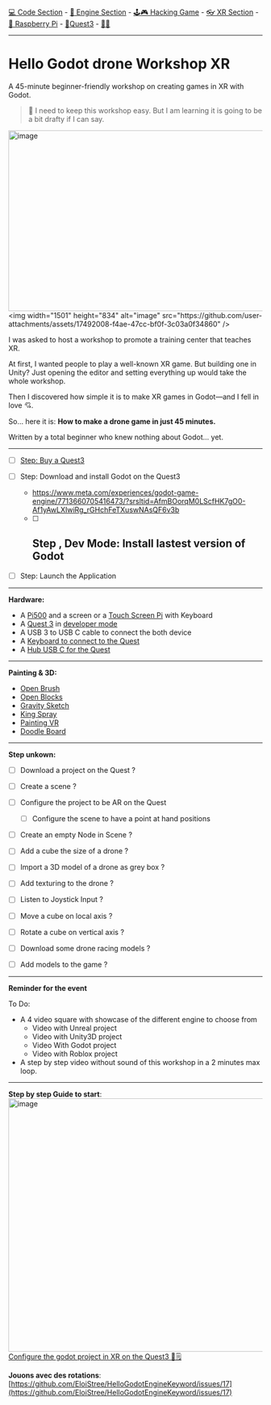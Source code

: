 [💻 Code Section](https://github.com/EloiStree/HelloGodotCode) - [🚂 Engine Section](https://github.com/EloiStree/HelloGodotEngineKeyword) - [🕹️🎮 Hacking Game](https://github.com/EloiStree/HelloGodotRemoteControlHub) - [👓 XR Section](https://github.com/EloiStree/HelloGodotXR)  - [🍓 Raspberry Pi](https://github.com/EloiStree/HelloRaspberryPi) - [🥽Quest3](https://github.com/EloiStree/HelloQuest3) - [🍺🍻](https://buymeacoffee.com/apintio)

------------------------------


# Hello Godot drone Workshop XR

A 45-minute beginner-friendly workshop on creating games in XR with Godot.

> 🚧 I need to keep this workshop easy. But I am learning it is going to be a bit drafty if I can say.

[<img width="628" height="358" alt="image" src="https://github.com/user-attachments/assets/67926c5c-7c06-40a3-bbd0-bd66e1b01724" />]([https://www.youtube.com/watch?v=NtH-HhaLw-Q](https://youtu.be/NtH-HhaLw-Q?t=89))  
<img width="1501" height="834" alt="image" src="https://github.com/user-attachments/assets/17492008-f4ae-47cc-bf0f-3c03a0f34860" />  


I was asked to host a workshop to promote a training center that teaches XR.

At first, I wanted people to play a well-known XR game. But building one in Unity?
Just opening the editor and setting everything up would take the whole workshop.

Then I discovered how simple it is to make XR games in Godot—and I fell in love 💘.

So… here it is: **How to make a drone game in just 45 minutes.**

Written by a total beginner who knew nothing about Godot... yet.

---

- [ ] [Step: Buy a Quest3](https://github.com/EloiStree/HelloGodotXR/issues/12)
- [ ] Step: Download and install Godot on the Quest3
  - https://www.meta.com/experiences/godot-game-engine/7713660705416473/?srsltid=AfmBOorqM0LScfHK7gO0-Af1yAwLXIwiRg_rGHchFeTXuswNAsQF6v3b
  -  [ ] Step , Dev Mode: Install lastest version of Godot
    -  
- [ ] Step: Launch the Application


----------------

**Hardware:**
- A [Pi500](https://github.com/EloiStree/HelloRaspberryPi/issues/58) and a screen or a [Touch Screen Pi](https://github.com/EloiStree/HelloRaspberryPi/issues/59) with Keyboard
- A [Quest 3](https://github.com/EloiStree/HelloGodotXR/issues/12) in [developer mode](https://github.com/EloiStree/HelloQuest3/issues/155)
- A USB 3 to USB C cable to connect the both device
- A [Keyboard to connect to the Quest](https://github.com/EloiStree/HelloRaspberryPi/issues/60)
- A [Hub USB C for the Quest](https://github.com/EloiStree/HelloRaspberryPi/issues/61)

----------

**Painting & 3D:**
- [Open Brush](https://github.com/EloiStree/HelloPaintingJam/issues/9) 
- [Open Blocks](https://github.com/EloiStree/HelloPaintingJam/issues/23) 
- [Gravity Sketch](https://github.com/EloiStree/HelloPaintingJam/issues/21) 
- [King Spray](https://github.com/EloiStree/HelloPaintingJam/issues/39) 
- [Painting VR](https://github.com/EloiStree/HelloPaintingJam/issues/8) 
- [Doodle Board](https://github.com/EloiStree/HelloPaintingJam/issues/45) 


-----------

**Step unkown:**
- [ ] Download a project on the Quest ?
- [ ] Create a scene ?
- [ ] Configure the project to be AR on the Quest
  - [ ] Configure the scene to have a point at hand positions
- [ ] Create an empty Node in Scene ?
- [ ] Add a cube the size of a drone ?
- [ ] Import a 3D model of a drone as grey box ?
- [ ] Add texturing to the drone ?
- [ ] Listen to Joystick Input ?
- [ ] Move a cube on local axis ?
- [ ] Rotate a cube on vertical axis ?
- [ ] Download some drone racing models ?
- [ ] Add models to the game ?



-------------------

**Reminder for the event**

To Do:
- A 4 video square with showcase of the different engine to choose from 
  - Video with Unreal project
  - Video with Unity3D project
  - Video With Godot project
  - Video with Roblox project 
- A step by step video without sound of this workshop in a 2 minutes max loop.




-------------

**Step by step Guide to start**:  
[<img width="654" height="502" alt="image" src="https://github.com/user-attachments/assets/1cb9dcc1-a95d-49e1-bd52-c450480f9dcb" />](https://github.com/EloiStree/HelloGodotXR/issues/15)      
[Configure the godot project in XR on the Quest3 🎥🗒️](https://github.com/EloiStree/HelloGodotXR/issues/15)      



**Jouons avec des rotations**:    
[https://github.com/EloiStree/HelloGodotEngineKeyword/issues/17](https://github.com/EloiStree/HelloGodotEngineKeyword/issues/17)  
